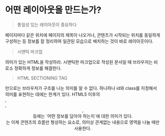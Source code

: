 # 어떤 레이아웃을 만드는가?

> 통일성 있는 레이아웃이 중요하다
> 

페이지마다 같은 위치에 페이지의 제목이 나오거나, 콘텐츠가 시작되는 위치를 동일하게 구성하는 등 정보를 잘 정리하여 일관된 모습으로 배치하는 것이 바로 레이아웃이다.

> 시맨틱 마크업
> 

의미가 있는 HTML을 작성하라. 시맨틱한 마크업으로 작성된 문서일 때 브라우저는 비로소 정확하게 정보를 해결한다.

> HTML SECTIONING TAG
> 

<div>만으로는 브라우저가 구조를 나눈 의미를 알 수 없다. 하나하나 id와 class를 지정해서 의미를 표현하는 데에는 한계가 있다. HTML5 이후의 <nav>, <main>, <header>, <section> 등에는 `어떤 정보를 담아야 하는지`에 대한 의미가 있다. <div>는 이제 콘텐츠의 흐름만 형성하는 요소로, 의미상 관계없는 내용으로 영역을 나눌 때만 사용한다.